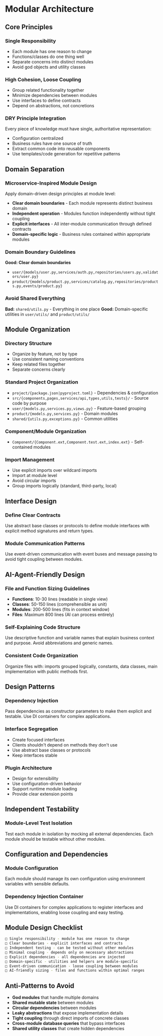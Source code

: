 # Modular Architecture

## Core Principles

### Single Responsibility
- Each module has one reason to change
- Functions/classes do one thing well
- Separate concerns into distinct modules
- Avoid god objects and utility classes

### High Cohesion, Loose Coupling
- Group related functionality together
- Minimize dependencies between modules
- Use interfaces to define contracts
- Depend on abstractions, not concretions

### DRY Principle Integration
Every piece of knowledge must have single, authoritative representation:
- Configuration centralized
- Business rules have one source of truth
- Extract common code into reusable components
- Use templates/code generation for repetitive patterns

## Domain Separation

### Microservice-Inspired Module Design
Apply domain-driven design principles at module level:
- **Clear domain boundaries** - Each module represents distinct business domain
- **Independent operation** - Modules function independently without tight coupling
- **Explicit interfaces** - All inter-module communication through defined contracts
- **Domain-specific logic** - Business rules contained within appropriate modules

### Domain Boundary Guidelines
**Good: Clear domain boundaries**
- `user/{models/user.py,services/auth.py,repositories/users.py,validators/user.py}`
- `product/{models/product.py,services/catalog.py,repositories/products.py,events/product.py}`

### Avoid Shared Everything
**Bad:** `shared/utils.py` - Everything in one place
**Good:** Domain-specific utilities in `user/utils/` and `product/utils/`

## Module Organization

### Directory Structure
- Organize by feature, not by type
- Use consistent naming conventions
- Keep related files together
- Separate concerns clearly

### Standard Project Organization
- `project/{package.json|pyproject.toml}` - Dependencies & configuration
- `src/{components,pages,services/api,types,utils,tests}/` - Source code by purpose
- `user/{models.py,services.py,views.py}` - Feature-based grouping
- `product/{models.py,services.py}` - Domain modules
- `shared/{utils.py,exceptions.py}` - Common utilities

### Component/Module Organization  
- `Component/{Component.ext,Component.test.ext,index.ext}` - Self-contained modules

### Import Management
- Use explicit imports over wildcard imports
- Import at module level
- Avoid circular imports
- Group imports logically (standard, third-party, local)

## Interface Design

### Define Clear Contracts
Use abstract base classes or protocols to define module interfaces with explicit method signatures and return types.

### Module Communication Patterns
Use event-driven communication with event buses and message passing to avoid tight coupling between modules.

## AI-Agent-Friendly Design

### File and Function Sizing Guidelines
- **Functions**: 10-30 lines (readable in single view)
- **Classes**: 50-150 lines (comprehensible as unit)
- **Modules**: 200-500 lines (fits in context window)
- **Files**: Maximum 800 lines (AI can process entirely)

### Self-Explaining Code Structure
Use descriptive function and variable names that explain business context and purpose. Avoid abbreviations and generic names.

### Consistent Code Organization
Organize files with: imports grouped logically, constants, data classes, main implementation with public methods first.

## Design Patterns

### Dependency Injection
Pass dependencies as constructor parameters to make them explicit and testable. Use DI containers for complex applications.

### Interface Segregation
- Create focused interfaces
- Clients shouldn't depend on methods they don't use
- Use abstract base classes or protocols
- Keep interfaces stable

### Plugin Architecture
- Design for extensibility
- Use configuration-driven behavior
- Support runtime module loading
- Provide clear extension points

## Independent Testability

### Module-Level Test Isolation
Test each module in isolation by mocking all external dependencies. Each module should be testable without other modules.

## Configuration and Dependencies

### Module Configuration
Each module should manage its own configuration using environment variables with sensible defaults.

### Dependency Injection Container
Use DI containers for complex applications to register interfaces and implementations, enabling loose coupling and easy testing.

## Module Design Checklist
```bash
□ Single responsibility - module has one reason to change
□ Clear boundaries - explicit interfaces and contracts
□ Independent testing - can be tested without other modules
□ Minimal coupling - depends only on necessary abstractions
□ Explicit dependencies - all dependencies are injected
□ Domain-specific - utilities and helpers are module-specific
□ Event-driven communication - loose coupling between modules
□ AI-friendly sizing - files and functions within optimal ranges
```

## Anti-Patterns to Avoid

- **God modules** that handle multiple domains
- **Shared mutable state** between modules
- **Circular dependencies** between modules
- **Leaky abstractions** that expose implementation details
- **Tight coupling** through direct imports of concrete classes
- **Cross-module database queries** that bypass interfaces
- **Shared utility classes** that create hidden dependencies

